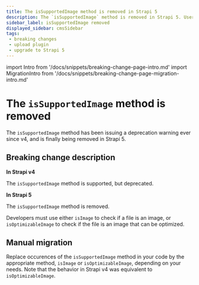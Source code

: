 ```yaml
---
title: The isSupportedImage method is removed in Strapi 5
description: The `isSupportedImage` method is removed in Strapi 5. Users should use `isImage` or `isOptimizableImage` instead.
sidebar_label: isSupportedImage removed
displayed_sidebar: cmsSidebar
tags:
 - breaking changes
 - upload plugin
 - upgrade to Strapi 5
---
```


import Intro from '/docs/snippets/breaking-change-page-intro.md'
import MigrationIntro from '/docs/snippets/breaking-change-page-migration-intro.md'

# The `isSupportedImage` method is removed

The `isSupportedImage` method has been issuing a deprecation warning ever since v4, and is finally being removed in Strapi 5.

 <Intro />
<BreakingChangeIdCard plugins />

## Breaking change description

<SideBySideContainer>

<SideBySideColumn>

**In Strapi v4**

The `isSupportedImage` method is supported, but deprecated.

</SideBySideColumn>

<SideBySideColumn>

**In Strapi 5**

The `isSupportedImage` method is removed.

Developers must use either `isImage` to check if a file is an image, or `isOptimizableImage` to check if the file is an image that can be optimized. 
</SideBySideColumn>

</SideBySideContainer>

## Manual migration

Replace occurences of the `isSupportedImage` method in your code by the appropriate method, `isImage` or `isOptimizableImage`, depending on your needs. Note that the behavior in Strapi v4 was equivalent to `isOptimizableImage`.

